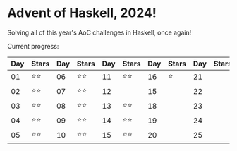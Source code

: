 # Advent of Haskell, 2024!

Solving all of this year's AoC challenges in Haskell, once again!

Current progress:

|Day|Stars|Day|Stars|Day|Stars|Day|Stars|Day|Stars|
|---|---|---|---|---|---|---|---|---|---|
|01|⭐️⭐️|06|⭐️⭐️|11|⭐️⭐️|16|⭐️|21||
|02|⭐️⭐️|07|⭐️⭐️|12||15||22||
|03|⭐️⭐️|08|⭐️⭐️|13|⭐️⭐️|18||23||
|04|⭐️⭐️|09|⭐️⭐️|14|⭐️⭐️|19||24||
|05|⭐️⭐️|10|⭐️⭐️|15|⭐️⭐️|20||25||

